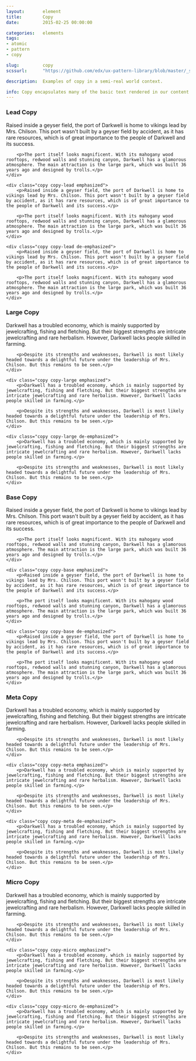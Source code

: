 ```yaml
---
layout:       element
title:        Copy
date:         2015-02-25 00:00:00

categories:   elements
tags:
- atomic
- pattern
- copy

slug:         copy
scssurl:      "https://github.com/edx/ux-pattern-library/blob/master/_src/static/sass/components/_copy.scss"

description:  Examples of copy in a semi-real world context.

info: Copy encapsulates many of the basic text rendered in our content and UI elements. Basic style properties such as size, weight, line-height, and initial color are managed here.
---
```


<h3 class="hd-6 example-set-hd">Lead Copy</h3>
<div class="example-set">
    <div class="copy copy-lead">
        <p>Raised inside a geyser field, the port of Darkwell is home to vikings lead by Mrs. Chilson. This port wasn't built by a geyser field by accident, as it has rare resources, which is of great importance to the people of Darkwell and its success.</p>

        <p>The port itself looks magnificent. With its mahogany wood rooftops, redwood walls and stunning canyon, Darkwell has a glamorous atmosphere. The main attraction is the large park, which was built 36 years ago and designed by trolls.</p>
    </div>

    <div class="copy copy-lead emphasized">
        <p>Raised inside a geyser field, the port of Darkwell is home to vikings lead by Mrs. Chilson. This port wasn't built by a geyser field by accident, as it has rare resources, which is of great importance to the people of Darkwell and its success.</p>

        <p>The port itself looks magnificent. With its mahogany wood rooftops, redwood walls and stunning canyon, Darkwell has a glamorous atmosphere. The main attraction is the large park, which was built 36 years ago and designed by trolls.</p>
    </div>

    <div class="copy copy-lead de-emphasized">
        <p>Raised inside a geyser field, the port of Darkwell is home to vikings lead by Mrs. Chilson. This port wasn't built by a geyser field by accident, as it has rare resources, which is of great importance to the people of Darkwell and its success.</p>

        <p>The port itself looks magnificent. With its mahogany wood rooftops, redwood walls and stunning canyon, Darkwell has a glamorous atmosphere. The main attraction is the large park, which was built 36 years ago and designed by trolls.</p>
    </div>
</div>

<h3 class="hd-6 example-set-hd">Large Copy</h3>
<div class="example-set">
    <div class="copy copy-large">
        <p>Darkwell has a troubled economy, which is mainly supported by jewelcrafting, fishing and fletching. But their biggest strengths are intricate jewelcrafting and rare herbalism. However, Darkwell lacks people skilled in farming.</p>

        <p>Despite its strengths and weaknesses, Darkwell is most likely headed towards a delightful future under the leadership of Mrs. Chilson. But this remains to be seen.</p>
    </div>

    <div class="copy copy-large emphasized">
        <p>Darkwell has a troubled economy, which is mainly supported by jewelcrafting, fishing and fletching. But their biggest strengths are intricate jewelcrafting and rare herbalism. However, Darkwell lacks people skilled in farming.</p>

        <p>Despite its strengths and weaknesses, Darkwell is most likely headed towards a delightful future under the leadership of Mrs. Chilson. But this remains to be seen.</p>
    </div>

    <div class="copy copy-large de-emphasized">
        <p>Darkwell has a troubled economy, which is mainly supported by jewelcrafting, fishing and fletching. But their biggest strengths are intricate jewelcrafting and rare herbalism. However, Darkwell lacks people skilled in farming.</p>

        <p>Despite its strengths and weaknesses, Darkwell is most likely headed towards a delightful future under the leadership of Mrs. Chilson. But this remains to be seen.</p>
    </div>
</div>

<h3 class="hd-6 example-set-hd">Base Copy</h3>
<div class="example-set">
    <div class="copy copy-base">
        <p>Raised inside a geyser field, the port of Darkwell is home to vikings lead by Mrs. Chilson. This port wasn't built by a geyser field by accident, as it has rare resources, which is of great importance to the people of Darkwell and its success.</p>

        <p>The port itself looks magnificent. With its mahogany wood rooftops, redwood walls and stunning canyon, Darkwell has a glamorous atmosphere. The main attraction is the large park, which was built 36 years ago and designed by trolls.</p>
    </div>

    <div class="copy copy-base emphasized">
        <p>Raised inside a geyser field, the port of Darkwell is home to vikings lead by Mrs. Chilson. This port wasn't built by a geyser field by accident, as it has rare resources, which is of great importance to the people of Darkwell and its success.</p>

        <p>The port itself looks magnificent. With its mahogany wood rooftops, redwood walls and stunning canyon, Darkwell has a glamorous atmosphere. The main attraction is the large park, which was built 36 years ago and designed by trolls.</p>
    </div>

    <div class="copy copy-base de-emphasized">
        <p>Raised inside a geyser field, the port of Darkwell is home to vikings lead by Mrs. Chilson. This port wasn't built by a geyser field by accident, as it has rare resources, which is of great importance to the people of Darkwell and its success.</p>

        <p>The port itself looks magnificent. With its mahogany wood rooftops, redwood walls and stunning canyon, Darkwell has a glamorous atmosphere. The main attraction is the large park, which was built 36 years ago and designed by trolls.</p>
    </div>
</div>

<h3 class="hd-6 example-set-hd">Meta Copy</h3>
<div class="example-set">
    <div class="copy copy-meta">
        <p>Darkwell has a troubled economy, which is mainly supported by jewelcrafting, fishing and fletching. But their biggest strengths are intricate jewelcrafting and rare herbalism. However, Darkwell lacks people skilled in farming.</p>

        <p>Despite its strengths and weaknesses, Darkwell is most likely headed towards a delightful future under the leadership of Mrs. Chilson. But this remains to be seen.</p>
    </div>

    <div class="copy copy-meta emphasized">
        <p>Darkwell has a troubled economy, which is mainly supported by jewelcrafting, fishing and fletching. But their biggest strengths are intricate jewelcrafting and rare herbalism. However, Darkwell lacks people skilled in farming.</p>

        <p>Despite its strengths and weaknesses, Darkwell is most likely headed towards a delightful future under the leadership of Mrs. Chilson. But this remains to be seen.</p>
    </div>

    <div class="copy copy-meta de-emphasized">
        <p>Darkwell has a troubled economy, which is mainly supported by jewelcrafting, fishing and fletching. But their biggest strengths are intricate jewelcrafting and rare herbalism. However, Darkwell lacks people skilled in farming.</p>

        <p>Despite its strengths and weaknesses, Darkwell is most likely headed towards a delightful future under the leadership of Mrs. Chilson. But this remains to be seen.</p>
    </div>
</div>

<h3 class="hd-6 example-set-hd">Micro Copy</h3>
<div class="example-set">
    <div class="copy copy-micro">
        <p>Darkwell has a troubled economy, which is mainly supported by jewelcrafting, fishing and fletching. But their biggest strengths are intricate jewelcrafting and rare herbalism. However, Darkwell lacks people skilled in farming.</p>

        <p>Despite its strengths and weaknesses, Darkwell is most likely headed towards a delightful future under the leadership of Mrs. Chilson. But this remains to be seen.</p>
    </div>

    <div class="copy copy-micro emphasized">
        <p>Darkwell has a troubled economy, which is mainly supported by jewelcrafting, fishing and fletching. But their biggest strengths are intricate jewelcrafting and rare herbalism. However, Darkwell lacks people skilled in farming.</p>

        <p>Despite its strengths and weaknesses, Darkwell is most likely headed towards a delightful future under the leadership of Mrs. Chilson. But this remains to be seen.</p>
    </div>

    <div class="copy copy-micro de-emphasized">
        <p>Darkwell has a troubled economy, which is mainly supported by jewelcrafting, fishing and fletching. But their biggest strengths are intricate jewelcrafting and rare herbalism. However, Darkwell lacks people skilled in farming.</p>

        <p>Despite its strengths and weaknesses, Darkwell is most likely headed towards a delightful future under the leadership of Mrs. Chilson. But this remains to be seen.</p>
    </div>
</div>
